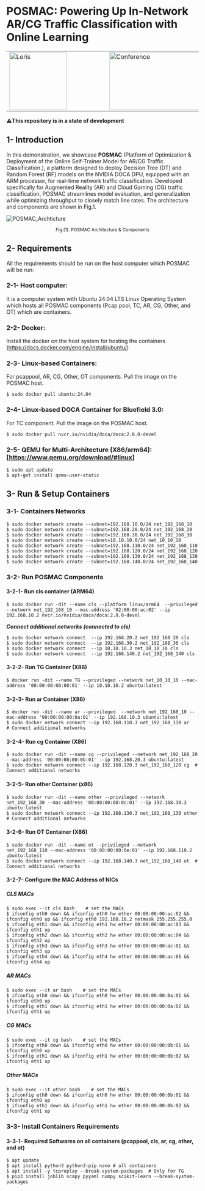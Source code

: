 # POSMAC: Powering Up In-Network AR/CG Traffic Classification with Online Learning

<table align="center">
  <tr>
    <td> <img src="https://github.com/dcomp-leris/VR-AR-CG-network-telemetry/assets/58492556/67a96a00-c791-46b3-afac-daf3ae212aeb" align="middle" alt="Leris" width="150" height="150"></td>
    <td></td>
    <td></td>
    <td></td>
    <td></td>
    <td></td>
    <td></td>
    <td><img src="https://github.com/user-attachments/assets/8f9e55aa-cfe0-4c3d-9563-aee0601fb73d" alt="Conference" align="middle" width="350" height="150"></td>
    <td></td>
    <td></td>
    <td></td>
    <td></td>
    <td></td>
    <td></td>
    <td><img src="https://github.com/dcomp-leris/VR-AR-CG-network-telemetry/assets/58492556/b26a6be8-6b16-4542-bb3e-7eeac34644d6" align="middle" alt="SMARTNESS" width="150" height="150"></td>
  </tr>
</table>


⚠️**This repository is in a state of development**

## 1- Introduction

In this demonstration, we showcase **POSMAC** (Platform of Optimization & Deployment of the Online Self-Trainer Model for AR/CG Traffic Classification.), a platform designed to deploy Decision Tree (DT) and Random Forest (RF) models on the NVIDIA DOCA DPU, equipped with an ARM processor, for real-time network traffic classification. Developed specifically for Augmented Reality (AR) and Cloud Gaming (CG) traffic classification, POSMAC streamlines model evaluation, and generalization while optimizing throughput to closely match line rates. The architecture and components are shown in Fig.1.

![POSMAC_Archticture](https://github.com/user-attachments/assets/28a5c7be-1a17-430e-81f1-86e7abb7fca5)

<p align="center">
  <sub>Fig.(1). POSMAC Architecture & Components </sub>
</p>

## 2- Requirements
All the requirements should be run on the host computer which POSMAC will be run:

### 2-1- Host computer: 
It is a computer system with Ubuntu 24.04 LTS Linux Operating System which hosts all POSMAC components (Pcap pool, TC, AR, CG, Other, and OT) which are containers.  
### 2-2- Docker: 
Install the docker on the host system for hosting the containers (https://docs.docker.com/engine/install/ubuntu/)
### 2-3- Linux-based Containers: 
For pcappool, AR, CG, Other, OT components. Pull the image on the POSMAC host.
              
    $ sudo docker pull ubuntu:24.04

### 2-4- Linux-based DOCA Container for Bluefield 3.0: 
For TC component. Pull the image on the POSMAC host.
  
    $ sudo docker pull nvcr.io/nvidia/doca/doca:2.8.0-devel

### 2-5- QEMU for Multi-Architecture (X86/arm64): [https://www.qemu.org/download/#linux]

    $ sudo apt update 
    $ apt-get install qemu-user-static

## 3- Run & Setup Containers
### 3-1- Containers Networks

    $ sudo docker network create --subnet=192.168.10.0/24 net_192_168_10
    $ sudo docker network create --subnet=192.168.20.0/24 net_192_168_20
    $ sudo docker network create --subnet=192.168.30.0/24 net_192_168_30
    $ sudo docker network create --subnet=10.10.10.0/24 net_10_10_10
    $ sudo docker network create --subnet=192.168.110.0/24 net_192_168_110
    $ sudo docker network create --subnet=192.168.120.0/24 net_192_168_120
    $ sudo docker network create --subnet=192.168.130.0/24 net_192_168_130
    $ sudo docker network create --subnet=192.168.140.0/24 net_192_168_140 
              
### 3-2- Run POSMAC Components
#### 3-2-1- Run cls container (ARM64)
    
    $ sudo docker run -dit --name cls --platform linux/arm64  --privileged --network net_192_168_10 --mac-address '02:00:00:ac:02' --ip 192.168.10.2 nvcr.io/nvidia/doca/doca:2.8.0-devel
              
***Connect additional networks (connected to cls)***

    $ sudo docker network connect  --ip 192.168.20.2 net_192_168_20 cls
    $ sudo docker network connect  --ip 192.168.30.2 net_192_168_30 cls
    $ sudo docker network connect  --ip 10.10.10.3 net_10_10_10 cls
    $ sudo docker network connect  --ip 192.168.140.2 net_192_168_140 cls

#### 3-2-2- Run TG Container (X86)
    $ docker run -dit --name TG --privileged --network net_10_10_10 --mac-address '00:00:00:00:00:01' --ip 10.10.10.2 ubuntu:latest
              
#### 3-2-3- Run ar Container (X86)
    $ docker run -dit --name ar --privileged  --network net_192_168_10 --mac-address '00:00:00:00:0a:01' --ip 192.168.10.3 ubuntu:latest
    $ sudo docker network connect --ip 192.168.110.3 net_192_168_110 ar   # Connect additional networks

#### 3-2-4- Run cg Container (X86)
    $ sudo docker run -dit --name cg --privileged --network net_192_168_20 --mac-address '00:00:00:00:0b:01' --ip 192.168.20.3 ubuntu:latest
    $ sudo docker network connect --ip 192.168.120.3 net_192_168_120 cg  # Connect additional networks

#### 3-2-5- Run other Container (x86)
    $ sudo docker run -dit --name other --privileged --network net_192_168_30 --mac-address '00:00:00:00:0c:01' --ip 192.168.30.3 ubuntu:latest
    $ sudo docker network connect --ip 192.168.130.3 net_192_168_130 other # Connect additional networks

#### 3-2-6- Run OT Container (X86)
    $ sudo docker run -dit --name ot --privileged --network net_192_168_110 --mac-address '00:00:00:00:0e:01' --ip 192.168.110.2 ubuntu:latest
    $ sudo docker network connect --ip 192.168.140.3 net_192_168_140 ot  # Connect additional networks

#### 3-2-7- Configure the MAC Address of NICs
##### CLS MACs    
    $ sudo exec --it cls bash    # set the MACs
    $ ifconfig eth0 down && ifconfig eth0 hw ether 00:00:00:00:ac:02 && ifconfig eth0 up && ifconfig eth0 192.168.10.2 netmask 255.255.255.0
    $ ifconfig eth1 down && ifconfig eth1 hw ether 00:00:00:00:ac:03 && ifconfig eth1 up
    $ ifconfig eth2 down && ifconfig eth2 hw ether 00:00:00:00:ac:04 && ifconfig eth2 up
    $ ifconfig eth3 down && ifconfig eth3 hw ether 00:00:00:00:ac:01 && ifconfig eth3 up 
    $ ifconfig eth4 down && ifconfig eth4 hw ether 00:00:00:00:ac:05 && ifconfig eth4 up

##### AR MACs    
    $ sudo exec --it ar bash    # set the MACs
    $ ifconfig eth0 down && ifconfig eth0 hw ether 00:00:00:00:0a:01 && ifconfig eth0 up
    $ ifconfig eth1 down && ifconfig eth1 hw ether 00:00:00:00:0a:02 && ifconfig eth1 up

##### CG MACs    
    $ sudo exec --it cg bash    # set the MACs
    $ ifconfig eth0 down && ifconfig eth0 hw ether 00:00:00:00:0b:01 && ifconfig eth0 up
    $ ifconfig eth1 down && ifconfig eth1 hw ether 00:00:00:00:0b:02 && ifconfig eth1 up

    
##### Other MACs    
    $ sudo exec --it other bash    # set the MACs
    $ ifconfig eth0 down && ifconfig eth0 hw ether 00:00:00:00:0b:01 && ifconfig eth0 up
    $ ifconfig eth1 down && ifconfig eth1 hw ether 00:00:00:00:0b:02 && ifconfig eth1 up

    
### 3-3- Install Containers Requirements
#### 3-3-1- Required Softwares on all containers (pcappool, cls, ar, cg, other, and ot)    
    $ apt update
    $ apt install python3 python3-pip nano # all containers
    $ apt install -y tcpreplay --break-system-packages  # Only for TG 
    $ pip3 install joblib scapy pyyaml numpy scikit-learn --break-system-packages
               
   
   
